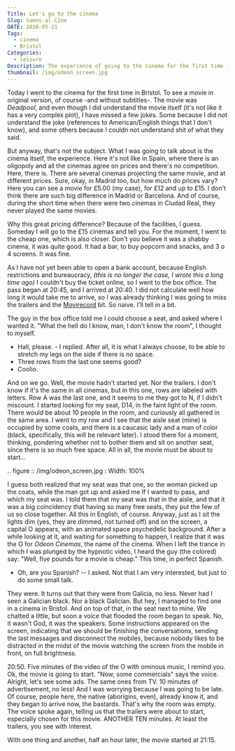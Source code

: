 ```yaml
---
Title: Let's go to the cinema
Slug: Vamos-al-Cine
DATE: 2016-05-21
Tags: 
  - cinema
  - Bristol
Categories:
  - leisure
Description: The experience of going to the cinema for the first time in Bristol.
thumbnail: /img/odeon_screen.jpg
---
```


Today I went to the cinema for the first time in Bristol. To see a
movie in original version, of course -and without subtitles-. The
movie was *Deadpool*, and even though I did understand the movie
itself (it's not like it has a very complex plot), I have missed a few
jokes. Some because I did not understand the joke (references to
American/English things that I don't know), and some others because
I couldn not understand shit of what they said.

But anyway, that's not the subject. What I was going to talk about is
the cinema itself, the experience. Here it's not like in Spain, where
there is an oligopoly and all the cinemas agree on prices and there's
no competition. Here, there is. There are several cinemas projecting
the same movie, and at different prices. Sure, okay, in Madrid too,
but how much do prices vary? Here you can see a movie for £5.00 (my
case), for £12 and up to £15. I don't think there are such big
difference in Madrid or Barcelona. And of course, during the short
time when there were two cinemas in Ciudad Real, they never played the
same movies.

Why this great pricing difference? Because of the facilities, I
guess. Someday I will go to the £15 cinemas and tell you. For the
moment, I went to the cheap one, which is also closer. Don't you
believe it was a shabby cinema, it was quite good. It had a
bar, to buy popcorn and snacks, and 3 o 4 screens. It was fine.

As I have not yet been able to open a bank account, because English
restrictions and bureaucracy, *(this is no longer the case, I wrote
this a long time ago)* I couldn't buy the ticket online, so I went to
the box office. The pass began at 20:45, and I arrived at 20:40. I did
not calculate well how long it would take me to arrive, so I was
already thinking I was going to miss the trailers and the
[Movirecord](https://www.youtube.com/watch?v=C6_th-5HJwA) bit. So
naive. I'll tell in a bit. 

The guy in the box office told me I could choose a seat, and
asked where I wanted it. "What the hell do I know, man, I don't know
the room", I thought to myself.

- Hall, please. - I replied. After all, it is what I always choose, to
  be able to stretch my legs on the side if there is no space.
- Three rows from the last one seems good?
- Coolio.

And on we go. Well, the movie hadn't started yet. Nor the trailers. I
don't know if it's the same in all cinemas, but in this one, rows are
labeled with letters. Row A was the last one, and it seems to me they
got to N, if I didn't miscount. I started looking for my seat, D14, in
the faint light of the room. There would be about 10 people in the
room, and curiously all gathered in the same area. I went to my row
and I see that the aisle seat (mine) is occupied by some coats, and
there is a caucasic lady and a man of color (black, specifically, this
will be relevant later). I stood there for a moment, thinking, pondering whether
not to bother them and sit on another seat, since there is so much
free space. All in all, the movie must be about to start…

.. figure :: /img/odeon_screen.jpg
   : Width: 100%

I guess both realized that my seat was that one, so the woman picked
up the coats, while the man got up and asked me If I wanted to pass,
and which my seat was. I told them that my seat was that in the aisle,
and that it was a big coincidency that having so many free seats, they
put the few of us so close together. All this in English, of
course. Anyway, just as I sit the lights dim (yes, they are dimmed,
not turned off) and on the screen, a capital O appears, with an
animated space psychedelic background. After a while looking at it,
and waiting for something to happen, I realize that it was the O for
*Odeon Cinemas*, the name of the cinema. When I left the trance in
which I was plunged by the hypnotic video, I heard the guy (the colored)
say: "Well, five pounds for a movie is cheap." This time, in perfect
Spanish.

- Oh, are you Spanish? -- I asked. Not that I am very interested, but
  just to do some small talk.

They were. It turns out that they were from Galicia, no less. Never
had I seen a Galician black. Nor a black Galician. But hey, I managed
to find one in a cinema in Bristol. And on top of that, in the seat
next to mine. We chatted a little, but soon a voice that flooded the
room began to speak. No, it wasn't God, it was the speakers. Some
instructions appeared on the screen, indicating that we should be
finishing the conversations, sending the last messages and
disconnect the mobiles, because nobody likes to be distracted in the
midst of the movie watching the screen from the mobile in front, on
full brightness.

20:50. Five minutes of the video of the O with ominous music, I remind
you. Ok, the movie is going to start. "Now, some commercials" says the
voice. Alright, let's see some ads. The same ones from TV. 10 minutes
of advertisement, no less! And I was worrying because I was going to
be late. Of course, people here, the native (aborigins, even), already
know it, and they began to arrive now, the bastards. That's why the
room was empty. The voice spoke again, telling us that the trailers
were about to start, especially chosen for this movie. ANOTHER TEN minutes. At least
the trailers, you see with interest.

With one thing and another, half an hour later, the movie started at
21:15.
